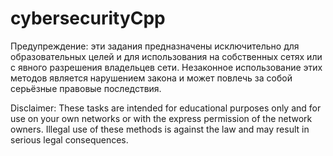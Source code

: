 # cybersecurityCpp

Предупреждение: эти задания предназначены исключительно для образовательных целей и для использования на собственных сетях или с явного разрешения владельцев сети. Незаконное использование этих методов является нарушением закона и может повлечь за собой серьёзные правовые последствия.

Disclaimer: These tasks are intended for educational purposes only and for use on your own networks or with the express permission of the network owners. Illegal use of these methods is against the law and may result in serious legal consequences.